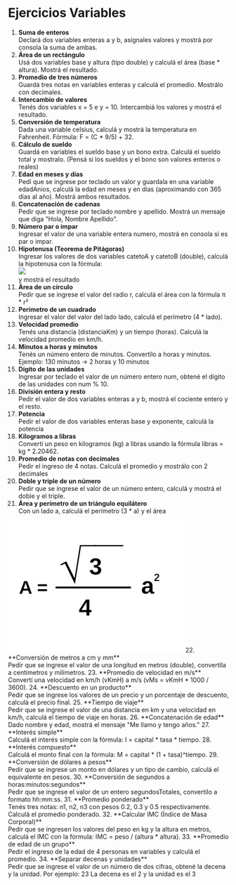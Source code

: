 # Ejercicios Variables

1. **Suma de enteros** <br>
Declará dos variables enteras a y b, asígnales valores y mostrá por consola la suma de ambas.
2. **Área de un rectángulo** <br>
Usá dos variables base y altura (tipo double) y calculá el área (base * altura). Mostrá el resultado.
3. **Promedio de tres números** <br>
Guardá tres notas en variables enteras y calculá el promedio. Mostrálo con decimales.
4. **Intercambio de valores** <br>
Tenés dos variables x = 5 e y = 10. Intercambiá los valores y mostrá el resultado.
5. **Conversión de temperatura** <br>
Dada una variable celsius, calculá y mostrá la temperatura en Fahrenheit.
Fórmula: F = (C * 9/5) + 32.
6. **Cálculo de sueldo** <br>
Guardá en variables el sueldo base y un bono extra. Calculá el sueldo total y mostralo. (Pensá si los sueldos y el bono
son valores enteros o reales)
7. **Edad en meses y días**<br>
Pedí que se ingrese por teclado un valor y guardala en una variable edadAnios, calculá la edad en meses y en días (aproximando con 365 días al año). Mostrá ambos resultados.
8. **Concatenación de cadenas**<br>
Pedir que se ingrese por teclado nombre y apellido. Mostrá un mensaje que diga "Hola, Nombre Apellido".
9. **Número par o impar**<br>
Ingresar el valor de una variable entera numero, mostrá en consola si es par o impar.
10. **Hipotenusa (Teorema de Pitágoras)**<br>
Ingresar los valores de dos variables catetoA y catetoB (double), calculá la hipotenusa con la fórmula: <br>
        <image src="/docs/images/formula_hipotenusa.jpg"> <br>
y mostrá el resultado
11. **Área de un círculo**<br>
Pedir que se ingrese el valor del radio r, calculá el área con la fórmula π * r²
12. **Perímetro de un cuadrado**<br>
Ingresar el valor del valor del lado lado, calculá el perímetro (4 * lado).
13. **Velocidad promedio**<br>
Tenés una distancia (distanciaKm) y un tiempo (horas). Calculá la velocidad promedio en km/h.
14. **Minutos a horas y minutos** <br>
Tenés un número entero de minutos. Convertílo a horas y minutos. Ejemplo: 130 minutos → 2 horas y 10 minutos
15. **Dígito de las unidades**<br>
Ingresar por teclado el valor de un número entero num, obtené el dígito de las unidades con num % 10.
16. **División entera y resto**<br>
Pedir el valor de dos variables enteras a y b, mostrá el cociente entero y el resto.
17. **Potencia**<br>
Pedir el valor de dos variables enteras base y exponente, calculá la potencia
18. **Kilogramos a libras**<br>
Convertí un peso en kilogramos (kg) a libras usando la fórmula libras = kg * 2.20462.
19. **Promedio de notas con decimales**<br>
Pedir el ingreso de 4 notas. Calculá el promedio y mostrálo con 2 decimales
20. **Doble y triple de un número**<br>
Pedir que se ingrese el valor de un número entero, calculá y mostrá el doble y el triple.
21. **Área y perímetro de un triángulo equilátero**<br>
Con un lado a, calculá el perímetro (3 * a)  y el área <br>
<img src="/docs/images/formula_area_equilatero.jpg">
22. **Conversión de metros a cm y mm** <br>
Pedir que se ingrese el valor de una longitud en metros (double), convertíla a centímetros y milímetros.
23. **Promedio de velocidad en m/s**<br>
Convertí una velocidad en km/h (vKmH) a m/s (vMs = vKmH * 1000 / 3600).
24. **Descuento en un producto**<br>
Pedir que se ingrese los valores de un precio y un porcentaje de descuento, calculá el precio final.
25. **Tiempo de viaje**<br>
Pedir que se ingrese el valor de una distancia en km y una velocidad en km/h, calculá el tiempo de viaje en horas.
26. **Concatenación de edad**<br>
Dado nombre y edad, mostrá el mensaje "Me llamo <nombre> y tengo <edad> años."
27. **Interés simple**<br>
Calculá el interés simple con la fórmula: I = capital * tasa * tiempo.
28. **Interés compuesto**<br>
Calculá el monto final con la fórmula: M = capital * (1 + tasa)^tiempo.
29. **Conversión de dólares a pesos**<br>
Pedir que se ingrese un monto en dólares y un tipo de cambio, calculá el equivalente en pesos.
30. **Conversión de segundos a horas:minutos:segundos** <br>
Pedir que se ingrese el valor de un entero segundosTotales, convertílo a formato hh:mm:ss.
31. **Promedio ponderado** <br>
Tenés tres notas: n1, n2, n3 con pesos 0.2, 0.3 y 0.5 respectivamente. Calculá el promedio ponderado.
32. **Calcular IMC (Índice de Masa Corporal)**<br>
Pedir que se ingresen los valores del peso en kg y la altura en metros, calculá el IMC con la fórmula:
IMC = peso / (altura * altura).
33. **Promedio de edad de un grupo**<br>
Pedir el ingreso de la edad de 4 personas en variables y calculá el promedio.
34. **Separar decenas y unidades**<br>
Pedir que se ingrese el valor de un número de dos cifras, obtené la decena y la unidad.
Por ejemplo: 23
La decena es el 2 y la unidad es el 3





